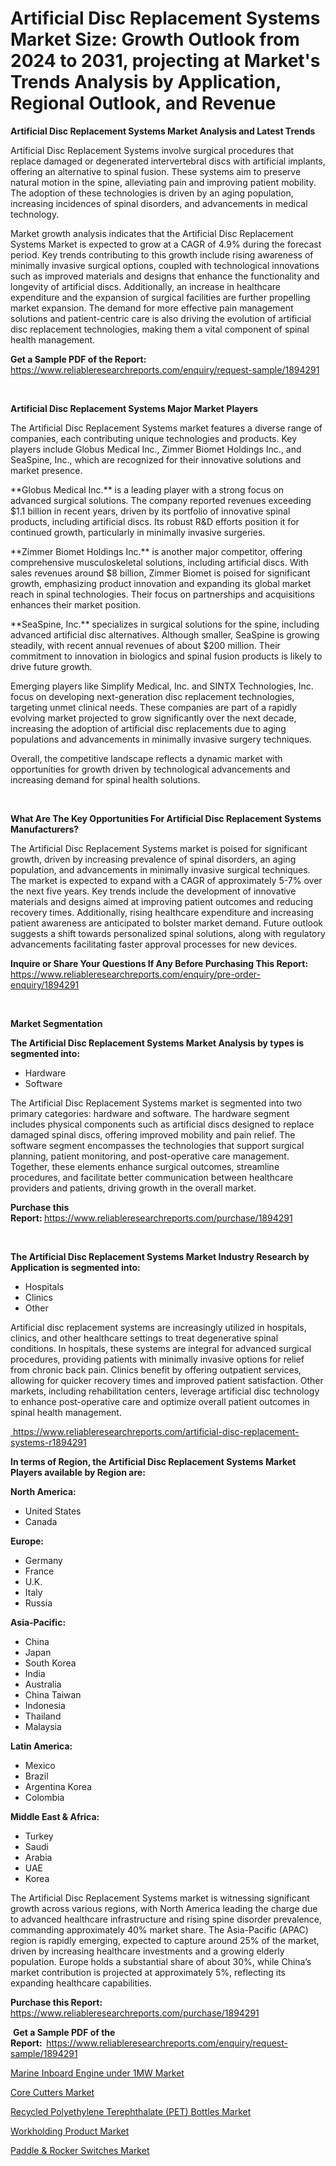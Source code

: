 <p><h1>Artificial Disc Replacement Systems Market Size: Growth Outlook from 2024 to 2031, projecting at Market's Trends Analysis by Application, Regional Outlook, and Revenue</h1></p><p><strong>Artificial Disc Replacement Systems Market Analysis and Latest Trends</strong></p>
<p><p>Artificial Disc Replacement Systems involve surgical procedures that replace damaged or degenerated intervertebral discs with artificial implants, offering an alternative to spinal fusion. These systems aim to preserve natural motion in the spine, alleviating pain and improving patient mobility. The adoption of these technologies is driven by an aging population, increasing incidences of spinal disorders, and advancements in medical technology. </p><p>Market growth analysis indicates that the Artificial Disc Replacement Systems Market is expected to grow at a CAGR of 4.9% during the forecast period. Key trends contributing to this growth include rising awareness of minimally invasive surgical options, coupled with technological innovations such as improved materials and designs that enhance the functionality and longevity of artificial discs. Additionally, an increase in healthcare expenditure and the expansion of surgical facilities are further propelling market expansion. The demand for more effective pain management solutions and patient-centric care is also driving the evolution of artificial disc replacement technologies, making them a vital component of spinal health management.</p></p>
<p><strong>Get a Sample PDF of the Report:&nbsp;</strong> <a href="https://www.reliableresearchreports.com/enquiry/request-sample/1894291?utm_campaign=7&utm_medium=2&utm_source=Github&utm_content=ia&utm_term=24102024&utm_id=artificial-disc-replacement-systems">https://www.reliableresearchreports.com/enquiry/request-sample/1894291</a></p>
<p>&nbsp;</p>
<p><strong>Artificial Disc Replacement Systems Major Market Players</strong></p>
<p><p>The Artificial Disc Replacement Systems market features a diverse range of companies, each contributing unique technologies and products. Key players include Globus Medical Inc., Zimmer Biomet Holdings Inc., and SeaSpine, Inc., which are recognized for their innovative solutions and market presence.</p><p>**Globus Medical Inc.** is a leading player with a strong focus on advanced surgical solutions. The company reported revenues exceeding $1.1 billion in recent years, driven by its portfolio of innovative spinal products, including artificial discs. Its robust R&D efforts position it for continued growth, particularly in minimally invasive surgeries.</p><p>**Zimmer Biomet Holdings Inc.** is another major competitor, offering comprehensive musculoskeletal solutions, including artificial discs. With sales revenues around $8 billion, Zimmer Biomet is poised for significant growth, emphasizing product innovation and expanding its global market reach in spinal technologies. Their focus on partnerships and acquisitions enhances their market position.</p><p>**SeaSpine, Inc.** specializes in surgical solutions for the spine, including advanced artificial disc alternatives. Although smaller, SeaSpine is growing steadily, with recent annual revenues of about $200 million. Their commitment to innovation in biologics and spinal fusion products is likely to drive future growth.</p><p>Emerging players like Simplify Medical, Inc. and SINTX Technologies, Inc. focus on developing next-generation disc replacement technologies, targeting unmet clinical needs. These companies are part of a rapidly evolving market projected to grow significantly over the next decade, increasing the adoption of artificial disc replacements due to aging populations and advancements in minimally invasive surgery techniques.</p><p>Overall, the competitive landscape reflects a dynamic market with opportunities for growth driven by technological advancements and increasing demand for spinal health solutions.</p></p>
<p>&nbsp;</p>
<p><strong>What Are The Key Opportunities For Artificial Disc Replacement Systems Manufacturers?</strong></p>
<p><p>The Artificial Disc Replacement Systems market is poised for significant growth, driven by increasing prevalence of spinal disorders, an aging population, and advancements in minimally invasive surgical techniques. The market is expected to expand with a CAGR of approximately 5-7% over the next five years. Key trends include the development of innovative materials and designs aimed at improving patient outcomes and reducing recovery times. Additionally, rising healthcare expenditure and increasing patient awareness are anticipated to bolster market demand. Future outlook suggests a shift towards personalized spinal solutions, along with regulatory advancements facilitating faster approval processes for new devices.</p></p>
<p><strong>Inquire or Share Your Questions If Any Before Purchasing This Report:</strong> <a href="https://www.reliableresearchreports.com/enquiry/pre-order-enquiry/1894291?utm_campaign=7&utm_medium=2&utm_source=Github&utm_content=ia&utm_term=24102024&utm_id=artificial-disc-replacement-systems">https://www.reliableresearchreports.com/enquiry/pre-order-enquiry/1894291</a></p>
<p>&nbsp;</p>
<p><strong>Market Segmentation</strong></p>
<p><strong>The Artificial Disc Replacement Systems Market Analysis by types is segmented into:</strong></p>
<p><ul><li>Hardware</li><li>Software</li></ul></p>
<p><p>The Artificial Disc Replacement Systems market is segmented into two primary categories: hardware and software. The hardware segment includes physical components such as artificial discs designed to replace damaged spinal discs, offering improved mobility and pain relief. The software segment encompasses the technologies that support surgical planning, patient monitoring, and post-operative care management. Together, these elements enhance surgical outcomes, streamline procedures, and facilitate better communication between healthcare providers and patients, driving growth in the overall market.</p></p>
<p><strong>Purchase this Report:&nbsp;</strong><a href="https://www.reliableresearchreports.com/purchase/1894291?utm_campaign=7&utm_medium=2&utm_source=Github&utm_content=ia&utm_term=24102024&utm_id=artificial-disc-replacement-systems">https://www.reliableresearchreports.com/purchase/1894291</a></p>
<p>&nbsp;</p>
<p><strong>The Artificial Disc Replacement Systems Market Industry Research by Application is segmented into:</strong></p>
<p><ul><li>Hospitals</li><li>Clinics</li><li>Other</li></ul></p>
<p><p>Artificial disc replacement systems are increasingly utilized in hospitals, clinics, and other healthcare settings to treat degenerative spinal conditions. In hospitals, these systems are integral for advanced surgical procedures, providing patients with minimally invasive options for relief from chronic back pain. Clinics benefit by offering outpatient services, allowing for quicker recovery times and improved patient satisfaction. Other markets, including rehabilitation centers, leverage artificial disc technology to enhance post-operative care and optimize overall patient outcomes in spinal health management.</p></p>
<p><a href="https://www.reliableresearchreports.com/artificial-disc-replacement-systems-r1894291?utm_campaign=7&utm_medium=2&utm_source=Github&utm_content=ia&utm_term=24102024&utm_id=artificial-disc-replacement-systems">&nbsp;https://www.reliableresearchreports.com/artificial-disc-replacement-systems-r1894291</a></p>
<p><strong>In terms of Region, the Artificial Disc Replacement Systems Market Players available by Region are:</strong></p>
<p>
    <p> <strong> North America: </strong>
        <ul>
            <li>United States</li>
            <li>Canada</li>
        </ul>
        </p> 
    <p> <strong> Europe: </strong>
        <ul>
            <li>Germany</li>
            <li>France</li>
            <li>U.K.</li>
            <li>Italy</li>
            <li>Russia</li>
        </ul>
        </p> 
    <p> <strong> Asia-Pacific: </strong>
        <ul>
            <li>China</li>
            <li>Japan</li>
            <li>South Korea</li>
            <li>India</li>
            <li>Australia</li>
            <li>China Taiwan</li>
            <li>Indonesia</li>
            <li>Thailand</li>
            <li>Malaysia</li>
        </ul>
        </p> 
    <p> <strong> Latin America: </strong>
        <ul>
            <li>Mexico</li>
            <li>Brazil</li>
            <li>Argentina Korea</li>
            <li>Colombia</li>
        </ul>
        </p> 
    <p> <strong> Middle East & Africa: </strong>
        <ul>
            <li>Turkey</li>
            <li>Saudi</li>
            <li>Arabia</li>
            <li>UAE</li>
            <li>Korea</li>
        </ul>
    </p>
    </p>
<p><p>The Artificial Disc Replacement Systems market is witnessing significant growth across various regions, with North America leading the charge due to advanced healthcare infrastructure and rising spine disorder prevalence, commanding approximately 40% market share. The Asia-Pacific (APAC) region is rapidly emerging, expected to capture around 25% of the market, driven by increasing healthcare investments and a growing elderly population. Europe holds a substantial share of about 30%, while China’s market contribution is projected at approximately 5%, reflecting its expanding healthcare capabilities.</p></p>
<p><strong>Purchase this Report: </strong><a href="https://www.reliableresearchreports.com/purchase/1894291?utm_campaign=7&utm_medium=2&utm_source=Github&utm_content=ia&utm_term=24102024&utm_id=artificial-disc-replacement-systems">https://www.reliableresearchreports.com/purchase/1894291</a></p>
<p>&nbsp;<strong>Get a Sample PDF of the Report:&nbsp;&nbsp;</strong><a href="https://www.reliableresearchreports.com/enquiry/request-sample/1894291?utm_campaign=7&utm_medium=2&utm_source=Github&utm_content=ia&utm_term=24102024&utm_id=artificial-disc-replacement-systems">https://www.reliableresearchreports.com/enquiry/request-sample/1894291</a></p>
<p><strong></strong></p>
<p><p><a href="https://www.linkedin.com/pulse/global-marine-inboard-engine-under-1mw-116-cagr-forecast-lf0yf?utm_campaign=7&utm_medium=2&utm_source=Github&utm_content=ia&utm_term=24102024&utm_id=artificial-disc-replacement-systems">Marine Inboard Engine under 1MW Market</a></p><p><a href="https://issuu.com/reportprime-2/docs/core-cutters-market-size-2030.pptx_9ff5a5e5806ea1?utm_campaign=7&utm_medium=2&utm_source=Github&utm_content=ia&utm_term=24102024&utm_id=artificial-disc-replacement-systems">Core Cutters Market</a></p><p><a href="https://github.com/darientvns/Market-Research-Report-List-1/blob/main/recycled-polyethylene-terephthalate-pet-bottles-market.md?utm_campaign=7&utm_medium=2&utm_source=Github&utm_content=ia&utm_term=24102024&utm_id=artificial-disc-replacement-systems">Recycled Polyethylene Terephthalate (PET) Bottles Market</a></p><p><a href="https://www.linkedin.com/pulse/workholding-product-market-trends-growth-outlook-2024-2031-5nr5f?utm_campaign=7&utm_medium=2&utm_source=Github&utm_content=ia&utm_term=24102024&utm_id=artificial-disc-replacement-systems">Workholding Product Market</a></p><p><a href="https://github.com/MelgarBasny/Market-Research-Report-List-1/blob/main/paddle-rocker-switches-market.md?utm_campaign=7&utm_medium=2&utm_source=Github&utm_content=ia&utm_term=24102024&utm_id=artificial-disc-replacement-systems">Paddle & Rocker Switches Market</a></p></p>